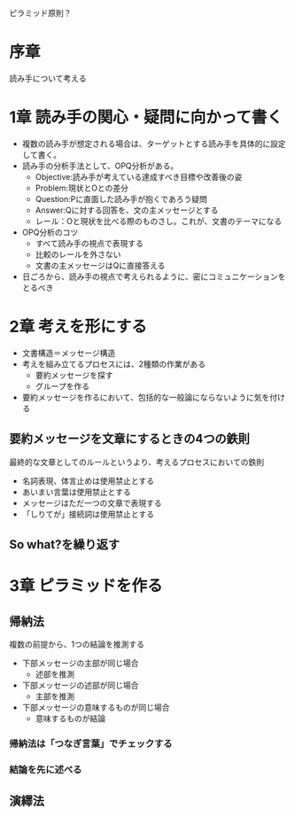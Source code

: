 ピラミッド原則？

# 序章

読み手について考える

# 1章 読み手の関心・疑問に向かって書く

* 複数の読み手が想定される場合は、ターゲットとする読み手を具体的に設定して書く。
* 読み手の分析手法として、OPQ分析がある。
  * Objective:読み手が考えている達成すべき目標や改善後の姿
  * Problem:現状とOとの差分
  * Question:Pに直面した読み手が抱くであろう疑問
  * Answer:Qに対する回答を、文の主メッセージとする
  * レール：Oと現状を比べる際のものさし。これが、文書のテーマになる
* OPQ分析のコツ
  * すべて読み手の視点で表現する  
  * 比較のレールを外さない
  * 文書の主メッセージはQに直接答える
* 日ごろから、読み手の視点で考えられるように、密にコミュニケーションをとるべき

# 2章 考えを形にする

* 文書構造＝メッセージ構造
* 考えを組み立てるプロセスには、2種類の作業がある
  * 要約メッセージを探す
  * グループを作る
* 要約メッセージを作るにおいて、包括的な一般論にならないように気を付ける

## 要約メッセージを文章にするときの4つの鉄則

最終的な文章としてのルールというより、考えるプロセスにおいての鉄則

* 名詞表現、体言止めは使用禁止とする
* あいまい言葉は使用禁止とする
* メッセージはただ一つの文章で表現する
* 「しりてが」接続詞は使用禁止とする

## So what?を繰り返す

# 3章 ピラミッドを作る

## 帰納法

複数の前提から、1つの結論を推測する

* 下部メッセージの主部が同じ場合
  * 述部を推測
* 下部メッセージの述部が同じ場合
  * 主部を推測
* 下部メッセージの意味するものが同じ場合
  * 意味するものが結論
  
### 帰納法は「つなぎ言葉」でチェックする

### 結論を先に述べる

## 演繹法
